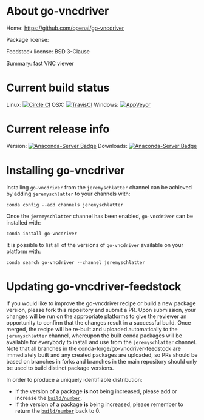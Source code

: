 About go-vncdriver
==================

Home: https://github.com/openai/go-vncdriver

Package license: 

Feedstock license: BSD 3-Clause

Summary: fast VNC viewer



Current build status
====================

Linux: [![Circle CI](https://circleci.com/gh/openai/go-vncdriver-feedstock.svg?style=shield)](https://circleci.com/gh/openai/go-vncdriver-feedstock)
OSX: [![TravisCI](https://travis-ci.org/openai/go-vncdriver-feedstock.svg?branch=master)](https://travis-ci.org/openai/go-vncdriver-feedstock)
Windows: [![AppVeyor](https://ci.appveyor.com/api/projects/status/github/openai/go-vncdriver-feedstock?svg=True)](https://ci.appveyor.com/project/openai/go-vncdriver-feedstock/branch/master)

Current release info
====================
Version: [![Anaconda-Server Badge](https://anaconda.org/jeremyschlatter/go-vncdriver/badges/version.svg)](https://anaconda.org/jeremyschlatter/go-vncdriver)
Downloads: [![Anaconda-Server Badge](https://anaconda.org/jeremyschlatter/go-vncdriver/badges/downloads.svg)](https://anaconda.org/jeremyschlatter/go-vncdriver)

Installing go-vncdriver
=======================

Installing `go-vncdriver` from the `jeremyschlatter` channel can be achieved by adding `jeremyschlatter` to your channels with:

```
conda config --add channels jeremyschlatter
```

Once the `jeremyschlatter` channel has been enabled, `go-vncdriver` can be installed with:

```
conda install go-vncdriver
```

It is possible to list all of the versions of `go-vncdriver` available on your platform with:

```
conda search go-vncdriver --channel jeremyschlatter
```




Updating go-vncdriver-feedstock
===============================

If you would like to improve the go-vncdriver recipe or build a new
package version, please fork this repository and submit a PR. Upon submission,
your changes will be run on the appropriate platforms to give the reviewer an
opportunity to confirm that the changes result in a successful build. Once
merged, the recipe will be re-built and uploaded automatically to the
`jeremyschlatter` channel, whereupon the built conda packages will be available for
everybody to install and use from the `jeremyschlatter` channel.
Note that all branches in the conda-forge/go-vncdriver-feedstock are
immediately built and any created packages are uploaded, so PRs should be based
on branches in forks and branches in the main repository should only be used to
build distinct package versions.

In order to produce a uniquely identifiable distribution:
 * If the version of a package **is not** being increased, please add or increase
   the [``build/number``](http://conda.pydata.org/docs/building/meta-yaml.html#build-number-and-string).
 * If the version of a package **is** being increased, please remember to return
   the [``build/number``](http://conda.pydata.org/docs/building/meta-yaml.html#build-number-and-string)
   back to 0.
